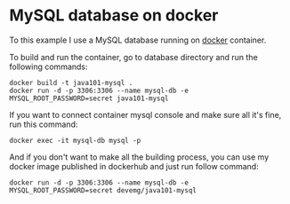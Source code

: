 # MySQL database on docker 

To this example I use a MySQL database running on  [docker](https://www.docker.com/) container.

To build and run the container, go to database directory and run the following commands:

```
docker build -t java101-mysql .
docker run -d -p 3306:3306 --name mysql-db -e MYSQL_ROOT_PASSWORD=secret java101-mysql
```

If you want to connect container mysql console and make sure all it's fine, run this command: 
```
docker exec -it mysql-db mysql -p
```
And if you don't want to make all the building process, you can use my docker image published in dockerhub and just run follow command:

```
docker run -d -p 3306:3306 --name mysql-db -e MYSQL_ROOT_PASSWORD=secret devemg/java101-mysql
```
